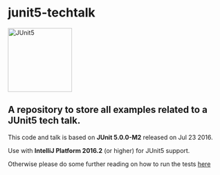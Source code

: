 # junit5-techtalk

<a href="http://junit.org/junit5/"><img src="http://junit.org/junit5/assets/img/junit5-logo.png" alt="JUnit5" width=148 /></a>

## A repository to store all examples related to a JUnit5 tech talk.

This code and talk is based  on **JUnit 5.0.0-M2** released on Jul 23 2016.

Use with **IntelliJ Platform 2016.2** (or higher) for JUnit5 support.

Otherwise please do some further reading on how to run the tests [here](http://junit.org/junit5/docs/current/user-guide/#running-tests)
